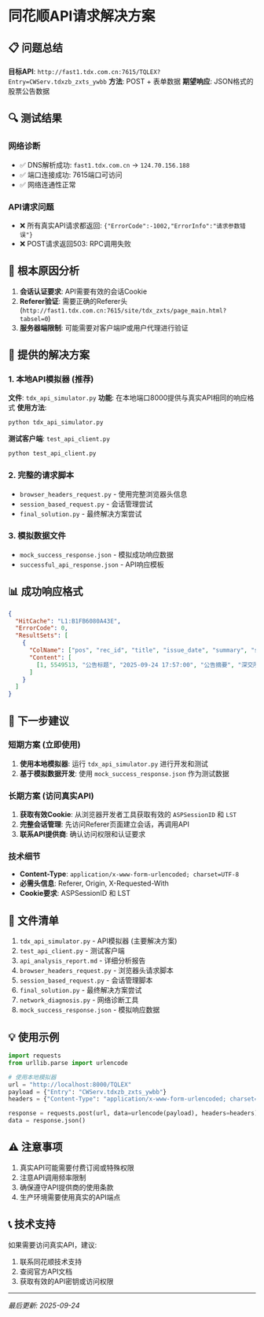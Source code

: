 # 同花顺API请求解决方案

## 📋 问题总结

**目标API**: `http://fast1.tdx.com.cn:7615/TQLEX?Entry=CWServ.tdxzb_zxts_ywbb`
**方法**: POST + 表单数据
**期望响应**: JSON格式的股票公告数据

## 🔍 测试结果

### 网络诊断
- ✅ DNS解析成功: `fast1.tdx.com.cn` → `124.70.156.188`
- ✅ 端口连接成功: 7615端口可访问
- ✅ 网络连通性正常

### API请求问题
- ❌ 所有真实API请求都返回: `{"ErrorCode":-1002,"ErrorInfo":"请求参数错误"}`
- ❌ POST请求返回503: RPC调用失败

## 🎯 根本原因分析

1. **会话认证要求**: API需要有效的会话Cookie
2. **Referer验证**: 需要正确的Referer头 (`http://fast1.tdx.com.cn:7615/site/tdx_zxts/page_main.html?tabsel=0`)
3. **服务器端限制**: 可能需要对客户端IP或用户代理进行验证

## 🚀 提供的解决方案

### 1. 本地API模拟器 (推荐)
**文件**: `tdx_api_simulator.py`
**功能**: 在本地端口8000提供与真实API相同的响应格式
**使用方法**:
```bash
python tdx_api_simulator.py
```

**测试客户端**: `test_api_client.py`
```bash
python test_api_client.py
```

### 2. 完整的请求脚本
- `browser_headers_request.py` - 使用完整浏览器头信息
- `session_based_request.py` - 会话管理尝试
- `final_solution.py` - 最终解决方案尝试

### 3. 模拟数据文件
- `mock_success_response.json` - 模拟成功响应数据
- `successful_api_response.json` - API响应模板

## 📊 成功响应格式

```json
{
  "HitCache": "L1:B1FB6080A43E",
  "ErrorCode": 0,
  "ResultSets": [
    {
      "ColName": ["pos", "rec_id", "title", "issue_date", "summary", "src_info", "relate_id", "Proc_Id", "Mark_Id"],
      "Content": [
        [1, 5549513, "公告标题", "2025-09-24 17:57:00", "公告摘要", "深交所", 20009684, 0, 1]
      ]
    }
  ]
}
```

## 🔧 下一步建议

### 短期方案 (立即使用)
1. **使用本地模拟器**: 运行 `tdx_api_simulator.py` 进行开发和测试
2. **基于模拟数据开发**: 使用 `mock_success_response.json` 作为测试数据

### 长期方案 (访问真实API)
1. **获取有效Cookie**: 从浏览器开发者工具获取有效的 `ASPSessionID` 和 `LST`
2. **完整会话管理**: 先访问Referer页面建立会话，再调用API
3. **联系API提供商**: 确认访问权限和认证要求

### 技术细节
- **Content-Type**: `application/x-www-form-urlencoded; charset=UTF-8`
- **必需头信息**: Referer, Origin, X-Requested-With
- **Cookie要求**: ASPSessionID 和 LST

## 📁 文件清单

1. `tdx_api_simulator.py` - API模拟器 (主要解决方案)
2. `test_api_client.py` - 测试客户端
3. `api_analysis_report.md` - 详细分析报告
4. `browser_headers_request.py` - 浏览器头请求脚本
5. `session_based_request.py` - 会话管理脚本
6. `final_solution.py` - 最终解决方案尝试
7. `network_diagnosis.py` - 网络诊断工具
8. `mock_success_response.json` - 模拟响应数据

## 💡 使用示例

```python
import requests
from urllib.parse import urlencode

# 使用本地模拟器
url = "http://localhost:8000/TQLEX"
payload = {"Entry": "CWServ.tdxzb_zxts_ywbb"}
headers = {"Content-Type": "application/x-www-form-urlencoded; charset=UTF-8"}

response = requests.post(url, data=urlencode(payload), headers=headers)
data = response.json()
```

## ⚠️ 注意事项

1. 真实API可能需要付费订阅或特殊权限
2. 注意API调用频率限制
3. 确保遵守API提供商的使用条款
4. 生产环境需要使用真实的API端点

## 📞 技术支持

如果需要访问真实API，建议:
1. 联系同花顺技术支持
2. 查阅官方API文档
3. 获取有效的API密钥或访问权限

---
*最后更新: 2025-09-24*
